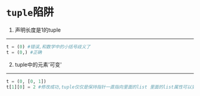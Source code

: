 `tuple`陷阱
===

1. 声明长度是1的tuple
---
```Python
t = (0) #错误,和数学中的小括号歧义了
t = (0,) #正确
```

2. tuple中的元素'可变'
--- 
```python 
t = (0, [0, 1])
t[1][0] = 2 #修改成功,tuple仅仅是保持指针一直指向里面的list 里面的list属性可以变
```
